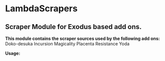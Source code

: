 # LambdaScrapers
## **Scraper Module for Exodus based add ons.**

**This module contains the scraper sources used by the following add ons:**
Doko-desuka
Incursion
Magicality
Placenta
Resistance
Yoda

**Usage:**

